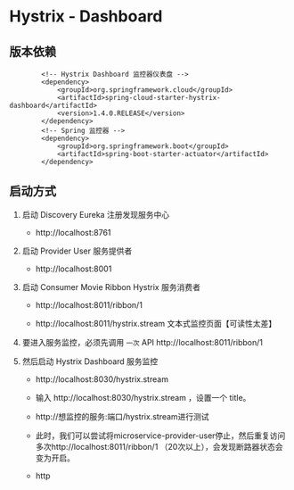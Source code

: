 # Hystrix - Dashboard

## 版本依赖

            <!-- Hystrix Dashboard 监控器仪表盘 -->
    		<dependency>
    			<groupId>org.springframework.cloud</groupId>
    			<artifactId>spring-cloud-starter-hystrix-dashboard</artifactId>
    			<version>1.4.0.RELEASE</version>
    		</dependency>
    		<!-- Spring 监控器 -->
    		<dependency>
    			<groupId>org.springframework.boot</groupId>
    			<artifactId>spring-boot-starter-actuator</artifactId>
    		</dependency>

## 启动方式

1. 启动 Discovery Eureka 注册发现服务中心

    - http://localhost:8761

2. 启动 Provider User 服务提供者

    - http://localhost:8001

3. 启动 Consumer Movie Ribbon Hystrix  服务消费者

    - http://localhost:8011/ribbon/1

    - http://localhost:8011/hystrix.stream  文本式监控页面【可读性太差】

4. 要进入服务监控，必须先调用 `一次` API http://localhost:8011/ribbon/1

5. 然后启动 Hystrix Dashboard 服务监控


    - http://localhost:8030/hystrix.stream

    - 输入 http://localhost:8030/hystrix.stream ，设置一个 title。

    - http://想监控的服务:端口/hystrix.stream进行测试

    - 此时，我们可以尝试将microservice-provider-user停止，然后重复访问多次http://localhost:8011/ribbon/1 （20次以上），会发现断路器状态会变为开启。



    - http
